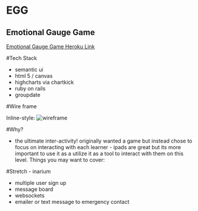 # EGG
## Emotional Gauge Game



[Emotional Gauge Game Heroku Link](https://emotionalgaugegame.herokuapp.com/)


#Tech Stack
* semantic ui
* html 5 / canvas
* highcharts via chartkick
* ruby on rails
* groupdate

#Wire frame

Inline-style:
![wireframe](http://imgur.com/9eKMN1p)



#Why?
* the ultimate inter-activity!
originally wanted a game but instead chose to focus on interacting with each learner - ipads are great but its more important to use it as a utilize it as a tool to interact with them on this level.
Things you may want to cover:

#Stretch - inarium
* multiple user sign up
* message board
* websockets
* emailer or text message to emergency contact
